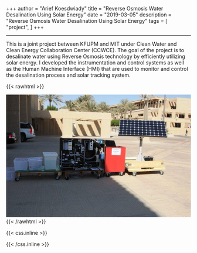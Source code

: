 +++
author = "Arief Koesdwiady"
title = "Reverse Osmosis Water Desalination Using Solar Energy"
date = "2019-03-05"
description = "Reverse Osmosis Water Desalination Using Solar Energy"
tags = [
    "project",
]
+++

***

This is a joint project between KFUPM and MIT under Clean Water and Clean Energy Collaboration Center (CCWCE). The goal of the project is to desalinate water using Reverse Osmosis technology by efficiently utilizing solar energy. I developed the instrumentation and control systems as well as the Human Machine Interface (HMI) that are used to monitor and control the desalination process and solar tracking system. 

{{< rawhtml >}}
<div style="text-align:center">
  <img src="/images/ro.jpeg"/>
</div>
{{< /rawhtml >}}

{{< css.inline >}}
<style>
.emojify {
	font-family: Apple Color Emoji, Segoe UI Emoji, NotoColorEmoji, Segoe UI Symbol, Android Emoji, EmojiSymbols;
	font-size: 2rem;
	vertical-align: middle;
}
@media screen and (max-width:650px) {
  .nowrap {
    display: block;
    margin: 25px 0;
  }
}
</style>
{{< /css.inline >}}